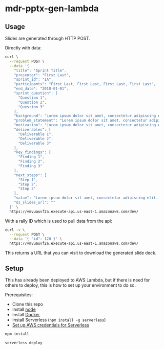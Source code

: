 # mdr-pptx-gen-lambda

## Usage

Slides are generated through HTTP POST.

Directly with data:

```sh
curl \
  --request POST \
  --data '{
    "title": "Sprint Title",
    "presenter": "First Last",
    "sprint_id": "1A",
    "participants": "First Last, First Last, First Last, First Last",
    "end_date": "2018-01-01",
    "sprint_question": [
      "Question 1",
      "Question 2",
      "Question 3"
    ],
    "background": "Lorem ipsum dolor sit amet, consectetur adipiscing elit. Phasellus pulvinar nibh sed mauris convallis dapibus. Nunc venenatis tempus nulla sit amet viverra.",
    "problem_statement": "Lorem ipsum dolor sit amet, consectetur adipiscing elit. Phasellus pulvinar nibh sed mauris convallis dapibus. Nunc venenatis tempus nulla sit amet viverra.",
    "motivation": "Lorem ipsum dolor sit amet, consectetur adipiscing elit. Phasellus pulvinar nibh sed mauris convallis dapibus. Nunc venenatis tempus nulla sit amet viverra.",
    "deliverables": [
      "Deliverable 1",
      "Deliverable 2",
      "Deliverable 3"
    ],
    "key_findings": [
      "Finding 1",
      "Finding 2",
      "Finding 3"
    ],
    "next_steps": [
      "Step 1",
      "Step 2",
      "Step 3"
    ],
    "value": "Lorem ipsum dolor sit amet, consectetur adipiscing elit. Phasellus pulvinar nibh sed mauris convallis dapibus. Nunc venenatis tempus nulla sit amet viverra.",
    "ds_slides_url": ""
  }' \
  https://vmvuauvf2a.execute-api.us-east-1.amazonaws.com/dev/
```

With a rally ID which is used to pull data from the api:

```sh
curl -v \
  --request POST \
  --data '{ "id": 120 }' \
  https://vmvuauvf2a.execute-api.us-east-1.amazonaws.com/dev/
```

This returns a URL that you can visit to download the generated slide deck.

## Setup

This has already been deployed to AWS Lambda, but if there is need for others to deploy, this is how to set up your environment to do so.

Prerequisites:

- Clone this repo
- Install [node](https://nodejs.org)
- Install [Docker](https://www.docker.com/products/docker-desktop)
- Install Serverless (`npm install -g serverless`)
- [Set up AWS credentials for Serverless](https://serverless.com/framework/docs/providers/aws/guide/credentials/)

```sh
npm install

serverless deploy
```
